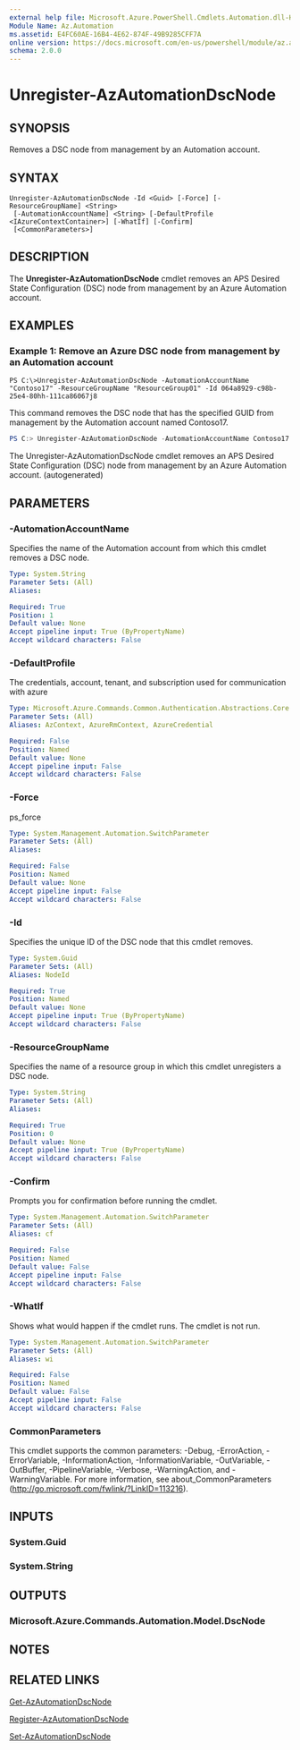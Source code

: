 ```yaml
---
external help file: Microsoft.Azure.PowerShell.Cmdlets.Automation.dll-Help.xml
Module Name: Az.Automation
ms.assetid: E4FC60AE-16B4-4E62-874F-49B9285CFF7A
online version: https://docs.microsoft.com/en-us/powershell/module/az.automation/unregister-azautomationdscnode
schema: 2.0.0
---
```


# Unregister-AzAutomationDscNode

## SYNOPSIS
Removes a DSC node from management by an Automation account.

## SYNTAX

```
Unregister-AzAutomationDscNode -Id <Guid> [-Force] [-ResourceGroupName] <String>
 [-AutomationAccountName] <String> [-DefaultProfile <IAzureContextContainer>] [-WhatIf] [-Confirm]
 [<CommonParameters>]
```

## DESCRIPTION
The **Unregister-AzAutomationDscNode** cmdlet removes an APS Desired State Configuration (DSC) node from management by an Azure Automation account.

## EXAMPLES

### Example 1: Remove an Azure DSC node from management by an Automation account
```
PS C:\>Unregister-AzAutomationDscNode -AutomationAccountName "Contoso17" -ResourceGroupName "ResourceGroup01" -Id 064a8929-c98b-25e4-80hh-111ca86067j8
```

This command removes the DSC node that has the specified GUID from management by the Automation account named Contoso17.

```powershell <!-- Aladdin Generated Example --> 
PS C:> Unregister-AzAutomationDscNode -AutomationAccountName Contoso17 -Force  -Id 064a8929-c98b-25e4-80hh-111ca86067j8 -ResourceGroupName ResourceGroup01
```

The Unregister-AzAutomationDscNode cmdlet removes an APS Desired State Configuration (DSC) node from management by an Azure Automation account. (autogenerated)

## PARAMETERS

### -AutomationAccountName
Specifies the name of the Automation account from which this cmdlet removes a DSC node.

```yaml
Type: System.String
Parameter Sets: (All)
Aliases:

Required: True
Position: 1
Default value: None
Accept pipeline input: True (ByPropertyName)
Accept wildcard characters: False
```

### -DefaultProfile
The credentials, account, tenant, and subscription used for communication with azure

```yaml
Type: Microsoft.Azure.Commands.Common.Authentication.Abstractions.Core.IAzureContextContainer
Parameter Sets: (All)
Aliases: AzContext, AzureRmContext, AzureCredential

Required: False
Position: Named
Default value: None
Accept pipeline input: False
Accept wildcard characters: False
```

### -Force
ps_force

```yaml
Type: System.Management.Automation.SwitchParameter
Parameter Sets: (All)
Aliases:

Required: False
Position: Named
Default value: None
Accept pipeline input: False
Accept wildcard characters: False
```

### -Id
Specifies the unique ID of the DSC node that this cmdlet removes.

```yaml
Type: System.Guid
Parameter Sets: (All)
Aliases: NodeId

Required: True
Position: Named
Default value: None
Accept pipeline input: True (ByPropertyName)
Accept wildcard characters: False
```

### -ResourceGroupName
Specifies the name of a resource group in which this cmdlet unregisters a DSC node.

```yaml
Type: System.String
Parameter Sets: (All)
Aliases:

Required: True
Position: 0
Default value: None
Accept pipeline input: True (ByPropertyName)
Accept wildcard characters: False
```

### -Confirm
Prompts you for confirmation before running the cmdlet.

```yaml
Type: System.Management.Automation.SwitchParameter
Parameter Sets: (All)
Aliases: cf

Required: False
Position: Named
Default value: False
Accept pipeline input: False
Accept wildcard characters: False
```

### -WhatIf
Shows what would happen if the cmdlet runs.
The cmdlet is not run.

```yaml
Type: System.Management.Automation.SwitchParameter
Parameter Sets: (All)
Aliases: wi

Required: False
Position: Named
Default value: False
Accept pipeline input: False
Accept wildcard characters: False
```

### CommonParameters
This cmdlet supports the common parameters: -Debug, -ErrorAction, -ErrorVariable, -InformationAction, -InformationVariable, -OutVariable, -OutBuffer, -PipelineVariable, -Verbose, -WarningAction, and -WarningVariable. For more information, see about_CommonParameters (http://go.microsoft.com/fwlink/?LinkID=113216).

## INPUTS

### System.Guid

### System.String

## OUTPUTS

### Microsoft.Azure.Commands.Automation.Model.DscNode

## NOTES

## RELATED LINKS

[Get-AzAutomationDscNode](./Get-AzAutomationDscNode.md)

[Register-AzAutomationDscNode](./Register-AzAutomationDscNode.md)

[Set-AzAutomationDscNode](./Set-AzAutomationDscNode.md)


